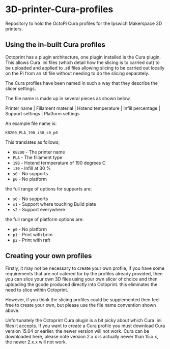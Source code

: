 # 3D-printer-Cura-profiles
Repository to hold the OctoPi Cura profiles for the Ipswich Makerspace 3D printers.

## Using the in-built Cura profiles
Octoprint has a plugin architecture, one plugin installed is the Cura plugin. This allows Cura .ini files (which detail how the slicing is to carried out) to be uploaded and applied to .stl files allowing slicing to be carried out locally on the Pi from an stl file without needing to do the slicing separately.

The Cura profiles have been named in such a way that they describe the slicer settings.

The file name is made up in several pieces as shown below.

Printer name | Fillament material | Hotend temperature | Infill percentage | Support settings | Platform settings

An example file name is:

`K8200_PLA_190_i30_s0_p0`

This translates as follows;

* `K8200` - The printer name
* `PLA` - The fillament type
* `190` - Hotend termperature of 190 degrees C
* `i30` - Infill at 30 %
* `s0` - No supports
* `p0` - No platform

the full range of options for supports are:

* `s0` - No supports
* `s1` - Support where touching Build plate
* `s2` - Support everywhere

the full range of platform options are:

* `p0` - No platform
* `p1` - Print with brim
* `p2` - Print with raft

## Creating your own profiles
Firstly, it may not be necessary to create your own profile, if you have some requirements that are not catered for by the profiles already provided, then you can slice your own 3D files using your own slicer of choice and then uploading the gcode produced directly into Octoprint. this eliminates the need to slice within Octoprint.

However, if you think the slicing profiles could be supplemented then feel free to create your own, but please use the file name convention shown above.

Unfortunately the Octoprint Cura plugin is a bit picky about which Cura .ini files it accepts. If you want to create a Cura profile you must download Cura version 15.04 or earlier. the newer version will not work. Cura can be downloaded here, please note version 2.x.x is actually newer than 15.x.x, the newer 2.x.x will not work.
